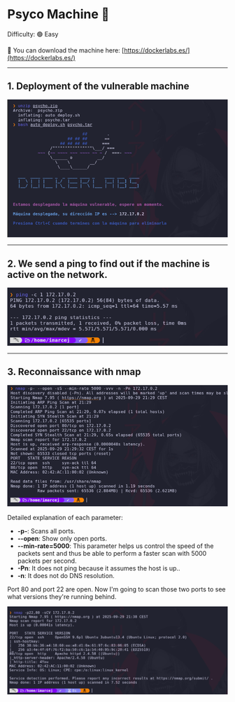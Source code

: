 # Psyco Machine 🧠 

Difficulty: 🟢 Easy

🔗 You can download the machine here:
[https://dockerlabs.es/](https://dockerlabs.es/)

---

## 1. Deployment of the vulnerable machine

![machine](./images/1.png)

---

## 2. We send a ping to find out if the machine is active on the network.

![machine](./images/2.png)

---

## 3. Reconnaissance with nmap

![machine](./images/3.png)

Detailed explanation of each parameter:

- **-p-**: Scans all ports.
- **--open**: Show only open ports.
- **--min-rate=5000**: This parameter helps us control the speed of the packets sent and thus be able to perform a faster scan with 5000 packets per second.
- **-Pn**: It does not ping because it assumes the host is up..
- **-n**: It does not do DNS resolution.


Port 80 and port 22 are open. Now I'm going to scan those two ports to see what versions they're running behind.

![machine](./images/4.png)

